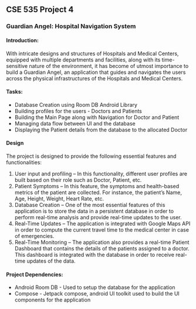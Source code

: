 ## CSE 535 Project 4
### Guardian Angel: Hospital Navigation System 

#### Introduction:
With intricate designs and structures of Hospitals and Medical Centers, equipped with multiple departments and facilities, along with its time-sensitive nature of the environment, it has become of utmost importance to build a Guardian Angel, an application that guides and navigates the users across the physical infrastructures of the Hospitals and Medical Centers. 

#### Tasks:
- Database Creation using Room DB Android Library 
- Building profiles for the users - Doctors and Patients
- Building the Main Page along with Navigation for Doctor and Patient
- Managing data flow between UI and the database
- Displaying the Patient details from the database to the allocated Doctor
  
#### Design
The project is designed to provide the following essential features and functionalities:
1. User input and profiling – In this functionality, different user profiles are built based on their role such as Doctor, Patient, etc. 
2. Patient Symptoms – In this feature, the symptoms and health-based metrics of the patient are collected. For instance, the patient’s Name, Age, Height, Weight, Heart Rate, etc. 
3. Database Creation – One of the most essential features of this application is to store the data in a persistent database in order to perform real-time analysis and provide real-time updates to the user. 
4. Real-Time Updates – The application is integrated with Google Maps API in order to compute the current travel time to the medical center in case of emergencies. 
5. Real-Time Monitoring – The application also provides a real-time Patient Dashboard that contains the details of the patients assigned to a doctor. This dashboard is integrated with the database in order to receive real-time updates of the data. 

#### Project Dependencies:
- Android Room DB - Used to setup the database for the application
- Compose - Jetpack compose, android UI toolkit used to build the UI components for the application


